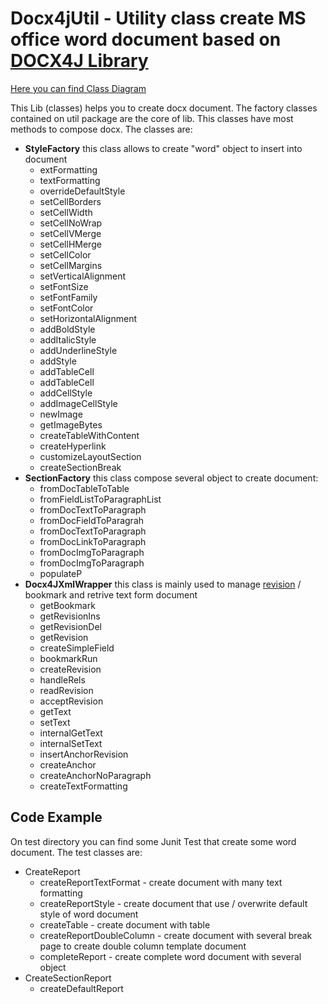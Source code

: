 # Docx4jUtil - Utility class create MS office word document based on [DOCX4J Library](https://www.docx4java.org/trac/docx4j)
[Here you can find Class Diagram](ClassDiagram.png)

This Lib (classes) helps you to create docx document. 
The factory classes contained on util package are the core of lib. This classes have most methods to compose docx. 
The classes are:

-  **StyleFactory** this class allows to create "word" object to insert into document 
   - extFormatting
   - textFormatting
   - overrideDefaultStyle
   - setCellBorders
   - setCellWidth
   - setCellNoWrap
   - setCellVMerge
   - setCellHMerge
   - setCellColor
   - setCellMargins
   - setVerticalAlignment
   - setFontSize
   - setFontFamily
   - setFontColor
   - setHorizontalAlignment
   - addBoldStyle
   - addItalicStyle
   - addUnderlineStyle
   - addStyle
   - addTableCell
   - addTableCell
   - addCellStyle
   - addImageCellStyle
   - newImage
   - getImageBytes
   - createTableWithContent
   - createHyperlink
   - customizeLayoutSection
   - createSectionBreak
- **SectionFactory** this class compose several object to create document:
	- fromDocTableToTable
	- fromFieldListToParagraphList
	- fromDocTextToParagraph
	- fromDocFieldToParagrah
	- fromDocTextToParagraph
	- fromDocLinkToParagraph
	- fromDocImgToParagraph
	- fromDocImgToParagraph
	- populateP
- **Docx4JXmlWrapper** this class is mainly used to manage [revision](http://radic.altervista.org/docx4j-java-read-review-from-docx/) / bookmark and retrive text form document
	- getBookmark
	- getRevisionIns
	- getRevisionDel
	- getRevision
	- createSimpleField
	- bookmarkRun
	- createRevision
	- handleRels
	- readRevision
	- acceptRevision
	- getText
	- setText
	- internalGetText
	- internalSetText
	- insertAnchorRevision
	- createAnchor
	- createAnchorNoParagraph
	- createTextFormatting

## Code Example
On test directory you can find some Junit Test that create some word document. The test classes are:
- CreateReport
  - createReportTextFormat - create document with many text formatting
  - createReportStyle - create document that use / overwrite default style of word document
  - createTable - create document with table
  - createReportDoubleColumn - create document with several break page to create double column template document
  - completeReport - create complete word document with several object 
- CreateSectionReport
  - createDefaultReport
